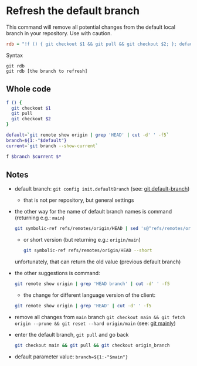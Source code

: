 # Refresh the default branch

This command will remove all potential changes from the default local branch in your repository.
Use with caution.

```ini
rdb = "!f () { git checkout $1 && git pull && git checkout $2; }; default=`git remote show origin | grep 'HEAD' | cut -d' ' -f5`; branch=${1:-\"$default\"}; current=`git branch --show-current`; f $branch $current"
```

Syntax

```
git rdb
git rdb [the branch to refresh]
```

## Whole code

```sh
f () {
  git checkout $1
  git pull
  git checkout $2
}

default=`git remote show origin | grep 'HEAD' | cut -d' ' -f5`
branch=${1:-"$default"}
current=`git branch --show-current`

f $branch $current $*
```

## Notes

* default branch: `git config init.defaultBranch` (see: [git default-branch](https://github.com/GitAlias/gitalias/blob/7b941c3abbcee391b6bfc4f8d6b8372064245b49/doc/git-default-branch/index.md))

    * that is not per repository, but general settings

* the other way for the name of default branch names is command (returning e.g.: `main`)

    ```sh
    git symbolic-ref refs/remotes/origin/HEAD | sed 's@^refs/remotes/origin/@@'
    ```

    * or short version (but returning e.g.: `origin/main`)

        ```sh
        git symbolic-ref refs/remotes/origin/HEAD --short
        ```

  unfortunately, that can return the old value (previous default branch)

* the other suggestions is command:

   ```sh
   git remote show origin | grep 'HEAD branch' | cut -d' ' -f5
   ```

   * the change for different language version of the client:

   ```sh
   git remote show origin | grep 'HEAD' | cut -d' ' -f5
   ```

* remove all changes from `main` branch `git checkout main && git fetch origin --prune && git reset --hard origin/main` (see: [git mainly](https://github.com/GitAlias/gitalias/tree/7b941c3abbcee391b6bfc4f8d6b8372064245b49/doc/git-mainly))

* enter the default branch, `git pull` and go back

  ```sh
  git checkout main && git pull && git checkout origin_branch
  ```

* default parameter value: `branch=${1:-"$main"}`
